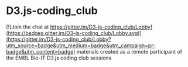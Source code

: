 # D3.js-coding_club

[![Join the chat at https://gitter.im/D3-js-coding_club/Lobby](https://badges.gitter.im/D3-js-coding_club/Lobby.svg)](https://gitter.im/D3-js-coding_club/Lobby?utm_source=badge&utm_medium=badge&utm_campaign=pr-badge&utm_content=badge)
materials created as a remote participant of the EMBL Bio-IT D3.js coding club sessions
